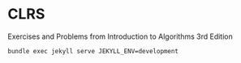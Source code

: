 # CLRS
Exercises and Problems from Introduction to Algorithms 3rd Edition

`bundle exec jekyll serve JEKYLL_ENV=development`